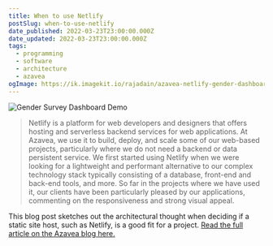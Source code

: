 ```yaml
---
title: When to use Netlify
postSlug: when-to-use-netlify
date_published: 2022-03-23T23:00:00.000Z
date_updated: 2022-03-23T23:00:00.000Z
tags:
  - programming
  - software
  - architecture
  - azavea
ogImage: https://ik.imagekit.io/rajadain/azavea-netlify-gender-dashboard.webp?updatedAt=1686512805068
---
```


![Gender Survey Dashboard Demo](https://ik.imagekit.io/rajadain/azavea-netlify-gender-dashboard.webp?updatedAt=1686512805068)

> Netlify is a platform for web developers and designers that offers hosting and serverless backend services for web applications. At Azavea, we use it to build, deploy, and scale some of our web-based projects, particularly where we do not need a backend or data persistent service. We first started using Netlify when we were looking for a lightweight and performant alternative to our complex technology stack typically consisting of a database, front-end and back-end tools, and more. So far in the projects where we have used it, our clients have been particularly pleased by our applications, commenting on the responsiveness and strong visual appeal.

This blog post sketches out the architectural thought when deciding if a static site host, such as Netlify, is a good fit for a project. [Read the full article on the Azavea blog here.](https://www.azavea.com/blog/2022/03/23/our-top-3-netlify-use-cases-deciding-when-to-use-netlify/)
